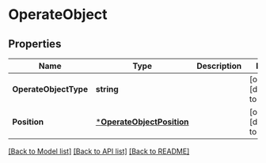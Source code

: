 # OperateObject

## Properties
Name | Type | Description | Notes
------------ | ------------- | ------------- | -------------
**OperateObjectType** | **string** |  | [optional] [default to null]
**Position** | [***OperateObjectPosition**](OperateObjectPosition.md) |  | [optional] [default to null]

[[Back to Model list]](../README.md#documentation-for-models) [[Back to API list]](../README.md#documentation-for-api-endpoints) [[Back to README]](../README.md)


